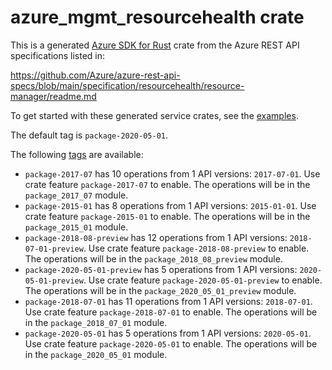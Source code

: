 # azure_mgmt_resourcehealth crate

This is a generated [Azure SDK for Rust](https://github.com/Azure/azure-sdk-for-rust) crate from the Azure REST API specifications listed in:

https://github.com/Azure/azure-rest-api-specs/blob/main/specification/resourcehealth/resource-manager/readme.md

To get started with these generated service crates, see the [examples](https://github.com/Azure/azure-sdk-for-rust/blob/main/services/README.md#examples).

The default tag is `package-2020-05-01`.

The following [tags](https://github.com/Azure/azure-sdk-for-rust/blob/main/services/tags.md) are available:

- `package-2017-07` has 10 operations from 1 API versions: `2017-07-01`. Use crate feature `package-2017-07` to enable. The operations will be in the `package_2017_07` module.
- `package-2015-01` has 8 operations from 1 API versions: `2015-01-01`. Use crate feature `package-2015-01` to enable. The operations will be in the `package_2015_01` module.
- `package-2018-08-preview` has 12 operations from 1 API versions: `2018-07-01-preview`. Use crate feature `package-2018-08-preview` to enable. The operations will be in the `package_2018_08_preview` module.
- `package-2020-05-01-preview` has 5 operations from 1 API versions: `2020-05-01-preview`. Use crate feature `package-2020-05-01-preview` to enable. The operations will be in the `package_2020_05_01_preview` module.
- `package-2018-07-01` has 11 operations from 1 API versions: `2018-07-01`. Use crate feature `package-2018-07-01` to enable. The operations will be in the `package_2018_07_01` module.
- `package-2020-05-01` has 5 operations from 1 API versions: `2020-05-01`. Use crate feature `package-2020-05-01` to enable. The operations will be in the `package_2020_05_01` module.